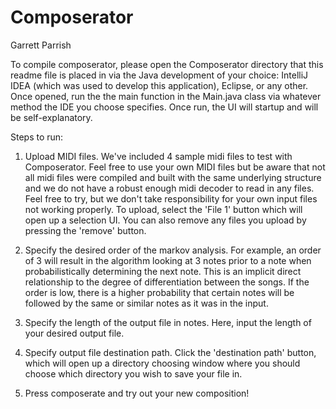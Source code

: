 Composerator
============

Garrett Parrish

To compile composerator, please open the Composerator directory that this readme file is placed in via the Java development of your choice: IntelliJ IDEA (which was used to develop this application), Eclipse, or any other. Once opened, run the the main function in the Main.java class via whatever method the IDE you choose specifies. Once run, the UI will startup and will be self-explanatory. 

Steps to run:

1. Upload MIDI files. We've included 4 sample midi files to test with Composerator. Feel free to use your own MIDI files but be aware that not all midi files were compiled and built with the same underlying structure and we do not have a robust enough midi decoder to read in any files. Feel free to try, but we don't take responsibility for your own input files not working properly. To upload, select the 'File 1' button which will open up a selection UI. You can also remove any files you upload by pressing the 'remove' button.

2. Specify the desired order of the markov analysis. For example, an order of 3 will result in the algorithm looking at 3 notes prior to a note when probabilistically determining the next note. This is an implicit direct relationship to the degree of differentiation between the songs. If the order is low, there is a higher probability that certain notes will be followed by the same or similar notes as it was in the input.

3. Specify the length of the output file in notes. Here, input the length of your desired output file.

4. Specify output file destination path. Click the 'destination path' button, which will open up a directory choosing window where you should choose which directory you wish to save your file in. 

5. Press composerate and try out your new composition!

